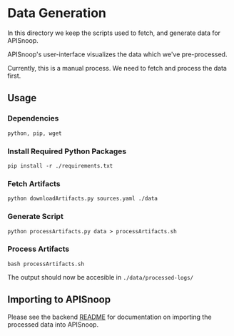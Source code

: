 Data Generation
===============

In this directory we keep the scripts used to fetch, and generate data for APISnoop.

APISnoop's user-interface visualizes the data which we've pre-processed.

Currently, this is a manual process. We need to fetch and process the data first.

Usage
-----

### Dependencies

```
python, pip, wget
```

### Install Required Python Packages

```shell
pip install -r ./requirements.txt
```

### Fetch Artifacts

```shell
python downloadArtifacts.py sources.yaml ./data
```

### Generate Script

```shell
python processArtifacts.py data > processArtifacts.sh
```

### Process Artifacts

```shell
bash processArtifacts.sh
```

The output should now be accesible in `./data/processed-logs/`


Importing to APISnoop
---------------------

Please see the backend [README](../web/backend/README.md) for documentation on importing the processed data into APISnoop.

